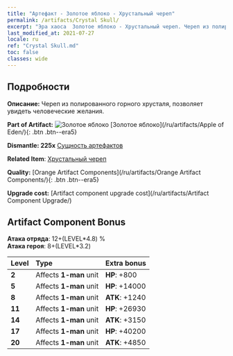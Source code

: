 ```yaml
---
title: "Артефакт - Золотое яблоко - Хрустальный череп"
permalink: /artifacts/Crystal Skull/
excerpt: "Эра хаоса  Золотое яблоко - Хрустальный череп. Череп из полированного горного хрусталя, позволяет увидеть человеческие желания."
last_modified_at: 2021-07-27
locale: ru
ref: "Crystal Skull.md"
toc: false
classes: wide
---
```




## Подробности

 **Описание:** Череп из полированного горного хрусталя, позволяет увидеть человеческие желания.

 **Part of Artifact:** ![Золотое яблоко](/images/t/icon_artifact_49.png) [Золотое яблоко](/ru/artifacts/Apple of Eden/){: .btn .btn--era5}

 **Dismantle: 225x** [Сущность артефактов](/ItemsRU/con_905/)

 **Related Item**: [Хрустальный череп](/ItemsRU/art_182/)

 **Quality:** [Orange Artifact Components](/ru/artifacts/Orange Artifact Components/){: .btn .btn--era5}

 **Upgrade cost:** [Artifact component upgrade cost](/ru/artifacts/Artifact Component Upgrade/)

## Artifact Component Bonus

  **Атака отряда**: 12+(LEVEL\*4.8) %<br/>**Атака героя**: 8+(LEVEL\*3.2)

  |  Level  | Type |    Extra bonus  | 
  |:--------|:-----|:----------------| 
  | **2** | Affects **1-man** unit | **HP**: +800 | 
  | **5** | Affects **1-man** unit | **HP**: +14000 | 
  | **8** | Affects **1-man** unit | **ATK**: +1240 | 
  | **11** | Affects **1-man** unit | **HP**: +26930 | 
  | **14** | Affects **1-man** unit | **ATK**: +3150 | 
  | **17** | Affects **1-man** unit | **HP**: +40200 | 
  | **20** | Affects **1-man** unit | **ATK**: +4850 | 
